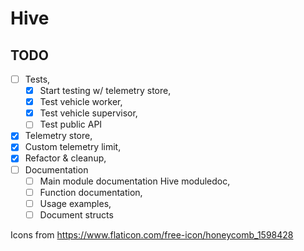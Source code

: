 # Hive

## TODO

* [ ] Tests,
  * [x] Start testing w/ telemetry store,
  * [x] Test vehicle worker,
  * [x] Test vehicle supervisor,
  * [ ] Test public API
* [x] Telemetry store,
* [x] Custom telemetry limit,
* [x] Refactor & cleanup,
* [ ] Documentation
  * [ ] Main module documentation Hive moduledoc,
  * [ ] Function documentation,
  * [ ] Usage examples,
  * [ ] Document structs

Icons from https://www.flaticon.com/free-icon/honeycomb_1598428
